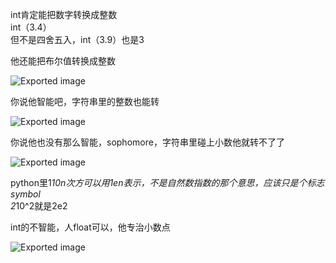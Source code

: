int肯定能把数字转换成整数  
int（3.4）  
但不是四舍五入，int（3.9）也是3
 
他还能把布尔值转换成整数

![Exported image](Exported%20image%2020250404144818-0.png)  

你说他智能吧，字符串里的整数也能转

![Exported image](Exported%20image%2020250404144819-1.png)  

你说他也没有那么智能，sophomore，字符串里碰上小数他就转不了了

![Exported image](Exported%20image%2020250404144820-2.png)  

python里1*10n次方可以用1en表示，不是自然数指数的那个意思，应该只是个标志symbol  
2*10^2就是2e2
 
int的不智能，人float可以，他专治小数点

![Exported image](Exported%20image%2020250404144824-3.png)